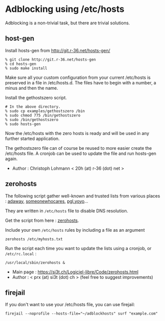 Adblocking using /etc/hosts
===========================

Adblocking is a non-trivial task, but there are trivial solutions.

host-gen
--------

Install hosts-gen from <http://git.r-36.net/hosts-gen/>

	% git clone http://git.r-36.net/hosts-gen
	% cd hosts-gen
	% sudo make install

Make sure all your custom configuration from your current /etc/hosts is
preserved in a file in /etc/hosts.d. The files have to begin with a
number, a minus and then the name.

Install the gethostszero script.

	# In the above directory.
	% sudo cp examples/gethostszero /bin
	% sudo chmod 775 /bin/gethostszero
	% sudo /bin/gethostszero
	% sudo hosts-gen 

Now the /etc/hosts with the zero hosts is ready and will be used in any
further started application.

The gethostszero file can of course be reused to more easier create the
/etc/hosts file. A cronjob can be used to update the file and run hosts-gen
again.


* Author : Christoph Lohmann < 20h (at) r-36 (dot) net >


zerohosts
---------

The following script gather well-known and trusted lists from various
places : [adaway](https://adaway.org/hosts.txt), 
[someonewhocares](https://someonewhocares.org/hosts/zero/hosts),
[pgl.yoyo](https://pgl.yoyo.org/adservers/serverlist.php?hostformat=hosts&showintro=0&mimetype=plaintext)...

They are written in `/etc/hosts` file to disable DNS resolution.

Get the script from here :
[zerohosts](https://dev.si3t.sh/OpenBSD-stuff/zerohosts).

Include your own `/etc/hosts` rules by including a file as an argument

	zerohosts /etc/myhosts.txt

Run the script each time you want to update the lists using a cronjob, or
`/etc/rc.local` : 

	/usr/local/sbin/zerohosts &


* Main page : <https://si3t.ch/Logiciel-libre/Code/zerohosts.html>
* Author : < prx (at) si3t (dot) ch > 
  (feel free to suggest improvements)


firejail
--------

If you don't want to use your /etc/hosts file, you can use firejail:
    
    firejail --noprofile --hosts-file="~/adblockhosts" surf "example.com"
